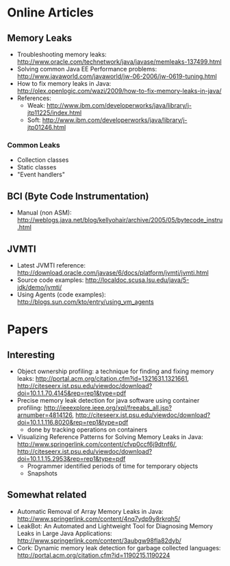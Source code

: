 # Online Articles #

## Memory Leaks ##
  * Troubleshooting memory leaks: http://www.oracle.com/technetwork/java/javase/memleaks-137499.html
  * Solving common Java EE Performance problems: http://www.javaworld.com/javaworld/jw-06-2006/jw-0619-tuning.html
  * How to fix memory leaks in Java: http://olex.openlogic.com/wazi/2009/how-to-fix-memory-leaks-in-java/
  * References:
    * Weak: http://www.ibm.com/developerworks/java/library/j-jtp11225/index.html
    * Soft: http://www.ibm.com/developerworks/java/library/j-jtp01246.html

### Common Leaks ###
  * Collection classes
  * Static classes
  * "Event handlers"

## BCI (Byte Code Instrumentation) ##
  * Manual (non ASM): http://weblogs.java.net/blog/kellyohair/archive/2005/05/bytecode_instru.html

## JVMTI ##
  * Latest JVMTI reference: http://download.oracle.com/javase/6/docs/platform/jvmti/jvmti.html
  * Source code examples: http://localdoc.scusa.lsu.edu/java/5-jdk/demo/jvmti/
  * Using Agents (code examples): http://blogs.sun.com/kto/entry/using_vm_agents

# Papers #

## Interesting ##
  * Object ownership profiling: a technique for finding and fixing memory leaks: http://portal.acm.org/citation.cfm?id=1321631.1321661, http://citeseerx.ist.psu.edu/viewdoc/download?doi=10.1.1.70.4145&rep=rep1&type=pdf
  * Precise memory leak detection for java software using container profiling: http://ieeexplore.ieee.org/xpl/freeabs_all.jsp?arnumber=4814126, http://citeseerx.ist.psu.edu/viewdoc/download?doi=10.1.1.116.8020&rep=rep1&type=pdf
    * done by tracking operations on containers
  * Visualizing Reference Patterns for Solving Memory Leaks in Java: http://www.springerlink.com/content/cfvp0ccf6j9dtnf6/, http://citeseerx.ist.psu.edu/viewdoc/download?doi=10.1.1.15.2953&rep=rep1&type=pdf
    * Programmer identified periods of time for temporary objects
    * Snapshots

## Somewhat related ##
  * Automatic Removal of Array Memory Leaks in Java: http://www.springerlink.com/content/4nq7ydp9y8rkrqh5/
  * LeakBot: An Automated and Lightweight Tool for Diagnosing Memory Leaks in Large Java Applications: http://www.springerlink.com/content/3aubgw98fla82dyb/
  * Cork: Dynamic memory leak detection for garbage collected languages: http://portal.acm.org/citation.cfm?id=1190215.1190224